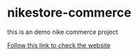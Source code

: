 # nikestore-commerce

this is an demo nike commerce project

[Follow this link to check the website](https://nike-store-ayush.netlify.app/)
